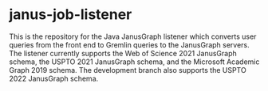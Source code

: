 # janus-job-listener

This is the repository for the Java JanusGraph listener which converts user
queries from the front end to Gremlin queries to the JanusGraph servers.  The
listener currently supports the Web of Science 2021 JanusGraph schema, the USPTO 2021 JanusGraph schema, and the Microsoft Academic Graph 2019 schema.  The development branch also supports the USPTO 2022 JanusGraph schema.
